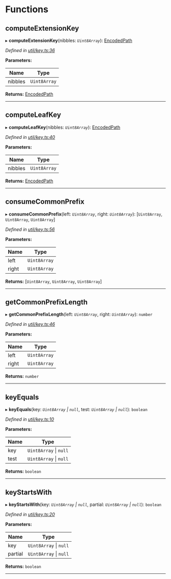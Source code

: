 

# Functions

<a id="computeextensionkey"></a>

##  computeExtensionKey

▸ **computeExtensionKey**(nibbles: *`Uint8Array`*): [EncodedPath](_types_.md#encodedpath)

*Defined in [util/key.ts:36](https://github.com/polkadot-js/common/blob/785c4e4/packages/trie-db/src/util/key.ts#L36)*

**Parameters:**

| Name | Type |
| ------ | ------ |
| nibbles | `Uint8Array` |

**Returns:** [EncodedPath](_types_.md#encodedpath)

___
<a id="computeleafkey"></a>

##  computeLeafKey

▸ **computeLeafKey**(nibbles: *`Uint8Array`*): [EncodedPath](_types_.md#encodedpath)

*Defined in [util/key.ts:40](https://github.com/polkadot-js/common/blob/785c4e4/packages/trie-db/src/util/key.ts#L40)*

**Parameters:**

| Name | Type |
| ------ | ------ |
| nibbles | `Uint8Array` |

**Returns:** [EncodedPath](_types_.md#encodedpath)

___
<a id="consumecommonprefix"></a>

##  consumeCommonPrefix

▸ **consumeCommonPrefix**(left: *`Uint8Array`*, right: *`Uint8Array`*): [`Uint8Array`, `Uint8Array`, `Uint8Array`]

*Defined in [util/key.ts:56](https://github.com/polkadot-js/common/blob/785c4e4/packages/trie-db/src/util/key.ts#L56)*

**Parameters:**

| Name | Type |
| ------ | ------ |
| left | `Uint8Array` |
| right | `Uint8Array` |

**Returns:** [`Uint8Array`, `Uint8Array`, `Uint8Array`]

___
<a id="getcommonprefixlength"></a>

##  getCommonPrefixLength

▸ **getCommonPrefixLength**(left: *`Uint8Array`*, right: *`Uint8Array`*): `number`

*Defined in [util/key.ts:46](https://github.com/polkadot-js/common/blob/785c4e4/packages/trie-db/src/util/key.ts#L46)*

**Parameters:**

| Name | Type |
| ------ | ------ |
| left | `Uint8Array` |
| right | `Uint8Array` |

**Returns:** `number`

___
<a id="keyequals"></a>

##  keyEquals

▸ **keyEquals**(key: *`Uint8Array` \| `null`*, test: *`Uint8Array` \| `null`*): `boolean`

*Defined in [util/key.ts:10](https://github.com/polkadot-js/common/blob/785c4e4/packages/trie-db/src/util/key.ts#L10)*

**Parameters:**

| Name | Type |
| ------ | ------ |
| key | `Uint8Array` \| `null` |
| test | `Uint8Array` \| `null` |

**Returns:** `boolean`

___
<a id="keystartswith"></a>

##  keyStartsWith

▸ **keyStartsWith**(key: *`Uint8Array` \| `null`*, partial: *`Uint8Array` \| `null`*): `boolean`

*Defined in [util/key.ts:20](https://github.com/polkadot-js/common/blob/785c4e4/packages/trie-db/src/util/key.ts#L20)*

**Parameters:**

| Name | Type |
| ------ | ------ |
| key | `Uint8Array` \| `null` |
| partial | `Uint8Array` \| `null` |

**Returns:** `boolean`

___

